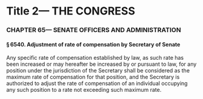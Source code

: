 
# Title 2— THE CONGRESS
### CHAPTER 65— SENATE OFFICERS AND ADMINISTRATION
#### § 6540. Adjustment of rate of compensation by Secretary of Senate

Any specific rate of compensation established by law, as such rate has been increased or may hereafter be increased by or pursuant to law, for any position under the jurisdiction of the Secretary shall be considered as the maximum rate of compensation for that position, and the Secretary is authorized to adjust the rate of compensation of an individual occupying any such position to a rate not exceeding such maximum rate.

